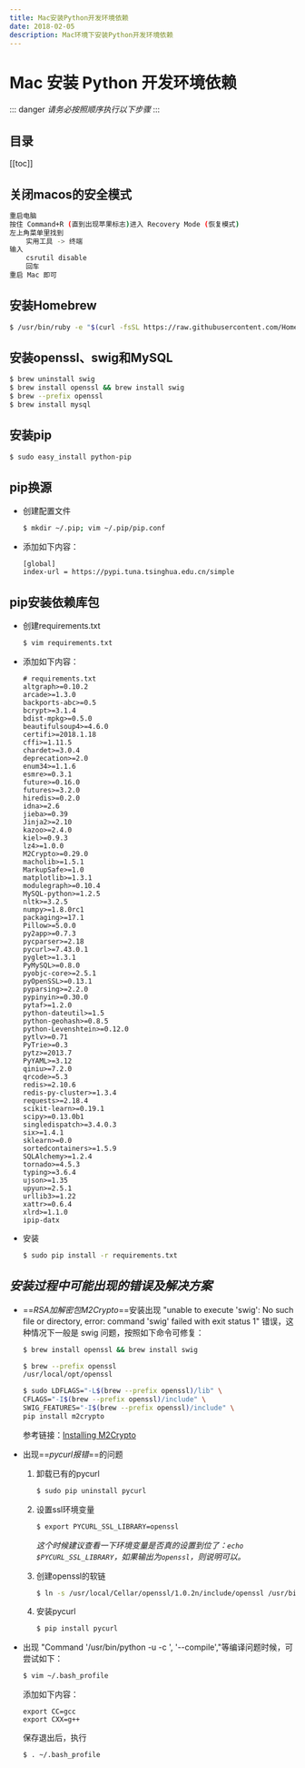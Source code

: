```yaml
---
title: Mac安装Python开发环境依赖
date: 2018-02-05
description: Mac环境下安装Python开发环境依赖
---
```


# Mac 安装 Python 开发环境依赖

::: danger
*请务必按照顺序执行以下步骤*
:::

## 目录

[[toc]]

## 关闭macos的安全模式

```bash
重启电脑
按住 Command+R (直到出现苹果标志)进入 Recovery Mode (恢复模式)
左上角菜单里找到
    实用工具 -> 终端
输入
    csrutil disable
    回车
重启 Mac 即可
```


## 安装Homebrew

```bash
$ /usr/bin/ruby -e "$(curl -fsSL https://raw.githubusercontent.com/Homebrew/install/master/install)"
```


## 安装openssl、swig和MySQL

```bash
$ brew uninstall swig
$ brew install openssl && brew install swig
$ brew --prefix openssl
$ brew install mysql
```


## 安装pip

```bash
$ sudo easy_install python-pip
```


## pip换源

- 创建配置文件

    ```bash
    $ mkdir ~/.pip; vim ~/.pip/pip.conf
    ```

- 添加如下内容：

    ```
    [global]
    index-url = https://pypi.tuna.tsinghua.edu.cn/simple
    ```


## pip安装依赖库包

- 创建requirements.txt

    ```bash
    $ vim requirements.txt
    ```

- 添加如下内容：

    ```
    # requirements.txt
    altgraph>=0.10.2
    arcade>=1.3.0
    backports-abc>=0.5
    bcrypt>=3.1.4
    bdist-mpkg>=0.5.0
    beautifulsoup4>=4.6.0
    certifi>=2018.1.18
    cffi>=1.11.5
    chardet>=3.0.4
    deprecation>=2.0
    enum34>=1.1.6
    esmre>=0.3.1
    future>=0.16.0
    futures>=3.2.0
    hiredis>=0.2.0
    idna>=2.6
    jieba>=0.39
    Jinja2>=2.10
    kazoo>=2.4.0
    kiel>=0.9.3
    lz4>=1.0.0
    M2Crypto>=0.29.0
    macholib>=1.5.1
    MarkupSafe>=1.0
    matplotlib>=1.3.1
    modulegraph>=0.10.4
    MySQL-python>=1.2.5
    nltk>=3.2.5
    numpy>=1.8.0rc1
    packaging>=17.1
    Pillow>=5.0.0
    py2app>=0.7.3
    pycparser>=2.18
    pycurl>=7.43.0.1
    pyglet>=1.3.1
    PyMySQL>=0.8.0
    pyobjc-core>=2.5.1
    pyOpenSSL>=0.13.1
    pyparsing>=2.2.0
    pypinyin>=0.30.0
    pytaf>=1.2.0
    python-dateutil>=1.5
    python-geohash>=0.8.5
    python-Levenshtein>=0.12.0
    pytlv>=0.71
    PyTrie>=0.3
    pytz>=2013.7
    PyYAML>=3.12
    qiniu>=7.2.0
    qrcode>=5.3
    redis>=2.10.6
    redis-py-cluster>=1.3.4
    requests>=2.18.4
    scikit-learn>=0.19.1
    scipy>=0.13.0b1
    singledispatch>=3.4.0.3
    six>=1.4.1
    sklearn>=0.0
    sortedcontainers>=1.5.9
    SQLAlchemy>=1.2.4
    tornado>=4.5.3
    typing>=3.6.4
    ujson>=1.35
    upyun>=2.5.1
    urllib3>=1.22
    xattr>=0.6.4
    xlrd>=1.1.0
    ipip-datx
    ```

- 安装

    ```bash
    $ sudo pip install -r requirements.txt
    ```

## *安装过程中可能出现的错误及解决方案*

- ==*RSA加解密包M2Crypto*==安装出现 "unable to execute 'swig': No such file or directory, error: command 'swig' failed with exit status 1" 错误，这种情况下一般是 swig 问题，按照如下命令可修复：

    ```bash
    $ brew install openssl && brew install swig

    $ brew --prefix openssl
    /usr/local/opt/openssl

    $ sudo LDFLAGS="-L$(brew --prefix openssl)/lib" \
    CFLAGS="-I$(brew --prefix openssl)/include" \
    SWIG_FEATURES="-I$(brew --prefix openssl)/include" \
    pip install m2crypto
    ```

    参考链接：[Installing M2Crypto](https://gitlab.com/m2crypto/m2crypto/blob/master/INSTALL.rst#macosx)

- 出现==*pycurl报错*==的问题

    1. 卸载已有的pycurl

        ```bash
        $ sudo pip uninstall pycurl
        ```

    2. 设置ssl环境变量

        ```bash
        $ export PYCURL_SSL_LIBRARY=openssl
        ```

        *这个时候建议查看一下环境变量是否真的设置到位了：`echo $PYCURL_SSL_LIBRARY`，如果输出为`openssl`，则说明可以。*

    3. 创建openssl的软链

        ```bash
        $ ln -s /usr/local/Cellar/openssl/1.0.2n/include/openssl /usr/bin/openssl
        ```

    4. 安装pycurl

        ```bash
        $ pip install pycurl
        ```

- 出现 "Command '/usr/bin/python -u -c ', '--compile',"等编译问题时候，可尝试如下：

    ```bash
    $ vim ~/.bash_profile
    ```

    添加如下内容：

    ```
    export CC=gcc
    export CXX=g++
    ```

    保存退出后，执行

    ```bash
    $ . ~/.bash_profile
    ```
